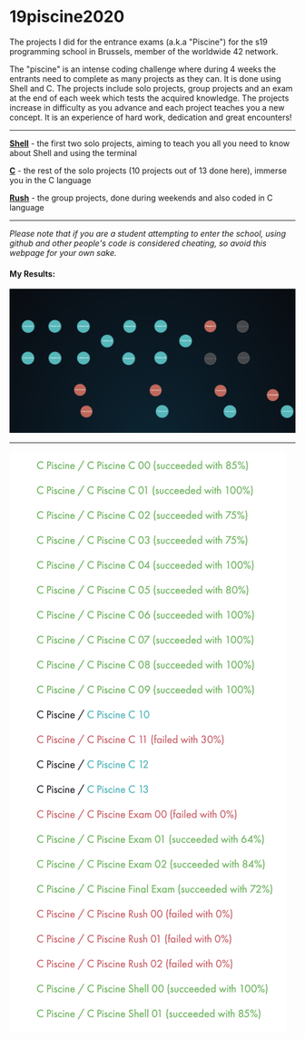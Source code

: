 # 19piscine2020
The projects I did for the entrance exams (a.k.a "Piscine") for the s19 programming school in Brussels, member of the worldwide 42 network.

The "piscine" is an intense coding challenge where during 4 weeks the entrants need to complete as many projects as they can. It is done using Shell and C. The projects include solo projects, group projects and an exam at the end of each week which tests the acquired knowledge. The projects increase in difficulty as you advance and each project teaches you a new concept. It is an experience of hard work, dedication and great encounters! 

------------------------------------------------------
[**Shell**](./Shell) - the first two solo projects, aiming to teach you all you need to know about Shell and using the terminal

[**C**](./C) - the rest of the solo projects (10 projects out of 13 done here), immerse you in the C language 

[**Rush**](./Rush) - the group projects, done during weekends and also coded in C language

------------------------------------------------------

*Please note that if you are a student attempting to enter the school, using github and other people's code is considered cheating, so avoid this webpage for your own sake.*

#### My Results:
![](Images/img.png)

------------------------------------------------------

![](Images/img2.png)
